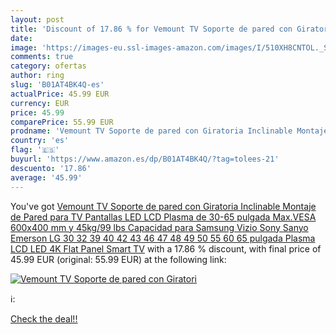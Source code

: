```yaml
---
layout: post
title: 'Discount of 17.86 % for Vemount TV Soporte de pared con Giratori'
date: 
image: 'https://images-eu.ssl-images-amazon.com/images/I/510XH8CNTOL._SL200_.jpg'
comments: true
category: ofertas
author: ring
slug: 'B01AT4BK4Q-es'
actualPrice: 45.99 EUR
currency: EUR
price: 45.99
comparePrice: 55.99 EUR
prodname: 'Vemount TV Soporte de pared con Giratoria Inclinable Montaje de Pared para TV Pantallas LED  LCD Plasma de 30-65 pulgada Max.VESA 600x400 mm y 45kg/99 lbs Capacidad para Samsung Vizio Sony Sanyo Emerson LG 30 32 39 40 42 43 46 47 48 49 50 55 60 65 pulgada Plasma LCD LED 4K Flat Panel Smart TV'
country: 'es'
flag: '🇪🇸'
buyurl: 'https://www.amazon.es/dp/B01AT4BK4Q/?tag=tolees-21'
descuento: '17.86'
average: '45.99'
---
```


You've got [Vemount TV Soporte de pared con Giratoria Inclinable Montaje de Pared para TV Pantallas LED  LCD Plasma de 30-65 pulgada Max.VESA 600x400 mm y 45kg/99 lbs Capacidad para Samsung Vizio Sony Sanyo Emerson LG 30 32 39 40 42 43 46 47 48 49 50 55 60 65 pulgada Plasma LCD LED 4K Flat Panel Smart TV](https://www.amazon.es/dp/B01AT4BK4Q/?tag=tolees-21) with a  17.86 % discount, with final price of 45.99 EUR (original: 55.99 EUR) at the following link:

[![Vemount TV Soporte de pared con Giratori](https://images-eu.ssl-images-amazon.com/images/I/510XH8CNTOL._SL200_.jpg)](https://www.amazon.es/dp/B01AT4BK4Q/?tag=tolees-21)

ℹ️:


[Check the deal!!](https://www.amazon.es/dp/B01AT4BK4Q/?tag=tolees-21)
